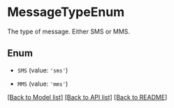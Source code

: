 # MessageTypeEnum

The type of message. Either SMS or MMS.

## Enum

* `SMS` (value: `'sms'`)

* `MMS` (value: `'mms'`)

[[Back to Model list]](../README.md#documentation-for-models) [[Back to API list]](../README.md#documentation-for-api-endpoints) [[Back to README]](../README.md)


